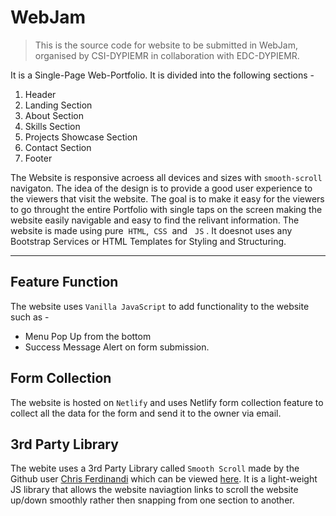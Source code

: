 # WebJam

> This is the source code for website to be submitted in WebJam, organised by CSI-DYPIEMR in collaboration with EDC-DYPIEMR.

It is a Single-Page Web-Portfolio. It is divided into the following sections - 
1. Header
2. Landing Section
3. About Section
4. Skills Section
5. Projects Showcase Section
6. Contact Section
7. Footer

The Website is responsive acroess all devices and sizes with `smooth-scroll` navigaton. The idea of the design is to provide a good user experience to the viewers that visit the website. The goal is to make it easy for the viewers to go throught the entire Portfolio with single taps on the screen making the website easily navigable and easy to find the relivant information. The website is made using pure &nbsp;`HTML`, &nbsp;`CSS`&nbsp; and &nbsp; `JS`&nbsp;. It doesnot uses any Bootstrap Services or HTML Templates for Styling and Structuring. 

***

## Feature Function 

The website uses `Vanilla JavaScript` to add functionality to the website such as - 
- Menu Pop Up from the bottom
- Success Message Alert on form submission. 

## Form Collection

The website is hosted on `Netlify` and uses Netlify form collection feature to collect all the data for the form and send it to the owner via email.

## 3rd Party Library

The webite uses a 3rd Party Library called `Smooth Scroll` made by the Github user [Chris Ferdinandi](https://github.com/cferdinandi) which can be viewed [here](https://github.com/cferdinandi/smooth-scroll). It is a light-weight JS library that allows the website naviagtion links to scroll the website up/down smoothly rather then snapping from one section to another.
